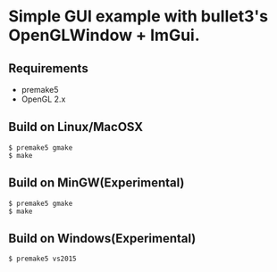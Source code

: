 # Simple GUI example with bullet3's OpenGLWindow + ImGui.

## Requirements

* premake5
* OpenGL 2.x

## Build on Linux/MacOSX

    $ premake5 gmake
    $ make

## Build on MinGW(Experimental)

    $ premake5 gmake
    $ make

## Build on Windows(Experimental)

    $ premake5 vs2015

